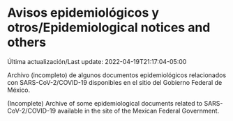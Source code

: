 # Avisos epidemiológicos y otros/Epidemiological notices and others

Última actualización/Last update: 2022-04-19T21:17:04-05:00

Archivo (incompleto) de algunos documentos epidemiológicos relacionados con SARS-CoV-2/COVID-19 disponibles en el sitio del Gobierno Federal de México.

(Incomplete) Archive of some epidemiological documents related to SARS-CoV-2/COVID-19 available in the site of the Mexican Federal Government.
